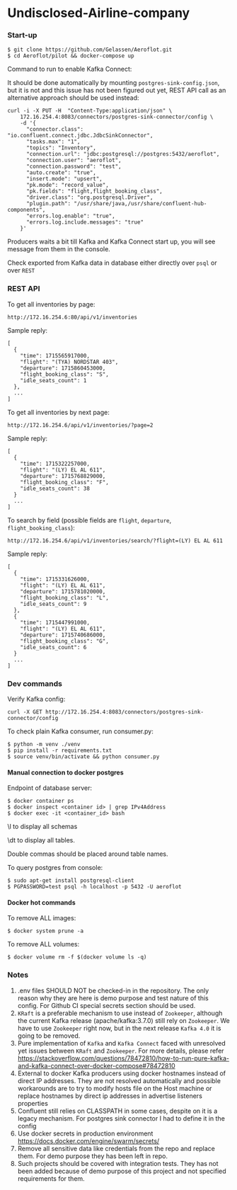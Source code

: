 # Undisclosed-Airline-company

### Start-up
```
$ git clone https://github.com/Gelassen/Aeroflot.git
$ cd Aeroflot/pilot && docker-compose up
```

Command to run to enable Kafka Connect:

It should be done automatically by mounting ```postgres-sink-config.json```, but it is not and this issue has not been figured out yet, REST API call as an alternative approach should be used instead:
```
curl -i -X PUT -H  "Content-Type:application/json" \
    172.16.254.4:8083/connectors/postgres-sink-connector/config \
    -d '{
      "connector.class": "io.confluent.connect.jdbc.JdbcSinkConnector",
      "tasks.max": "1",
      "topics": "Inventory",
      "connection.url": "jdbc:postgresql://postgres:5432/aeroflot",
      "connection.user": "aeroflot",
      "connection.password": "test",
      "auto.create": "true",
      "insert.mode": "upsert",
      "pk.mode": "record_value",
      "pk.fields": "flight,flight_booking_class",
      "driver.class": "org.postgresql.Driver",
      "plugin.path": "/usr/share/java,/usr/share/confluent-hub-components",
      "errors.log.enable": "true",
      "errors.log.include.messages": "true"
    }'
```

Producers waits a bit till Kafka and Kafka Connect start up, you will see message from them in the console. 

Check exported from Kafka data in database either directly over ```psql``` or over ```REST```

### REST API

To get all inventories by page:
```
http://172.16.254.6:80/api/v1/inventories
```
Sample reply:
```
[
  {
    "time": 1715565917000,
    "flight": "(TYA) NORDSTAR 403",
    "departure": 1715860453000,
    "flight_booking_class": "S",
    "idle_seats_count": 1
  },
  ...
]
```
To get all inventories by next page:
```
http://172.16.254.6/api/v1/inventories/?page=2
```
Sample reply:
```
[
  {
    "time": 1715322257000,
    "flight": "(LY) EL AL 611",
    "departure": 1715768829000,
    "flight_booking_class": "F",
    "idle_seats_count": 38
  }
  ...
]
```
To search by field (possible fields are ```flight```, ```departure```, ```flight_booking_class```):
```
http://172.16.254.6/api/v1/inventories/search/?flight=(LY) EL AL 611
```
Sample reply:
```
[
  {
    "time": 1715331626000,
    "flight": "(LY) EL AL 611",
    "departure": 1715781020000,
    "flight_booking_class": "L",
    "idle_seats_count": 9
  },
  {
    "time": 1715447991000,
    "flight": "(LY) EL AL 611",
    "departure": 1715740686000,
    "flight_booking_class": "G",
    "idle_seats_count": 6
  }
  ...
]
```

### Dev commands

Verify Kafka config:
```
curl -X GET http://172.16.254.4:8083/connectors/postgres-sink-connector/config
```

To check plain Kafka consumer, run consumer.py:
```
$ python -m venv ./venv
$ pip install -r requirements.txt
$ source venv/bin/activate && python consumer.py
```

#### Manual connection to docker postgres
Endpoint of database server:
```
$ docker container ps
$ docker inspect <container id> | grep IPv4Address
$ docker exec -it <container_id> bash
```
\l to display all schemas

\dt to display all tables. 

Double commas should be placed around table names.

To query postgres from console:
```
$ sudo apt-get install postgresql-client
$ PGPASSWORD=test psql -h localhost -p 5432 -U aeroflot
```

#### Docker hot commands
To remove ALL images:
```
$ docker system prune -a
```
To remove ALL volumes:
```
$ docker volume rm -f $(docker volume ls -q)
```

### Notes
1. .env files SHOULD NOT be checked-in in the repository. The only reason why they are here is demo purpose and test nature of this config. For Github CI special secrets section should be used.
2. ```KRaft``` is a preferable mechanism to use instead of ```Zookeeper```, although the current Kafka release (apache/kafka:3.7.0) still rely on ```Zookeeper```. We have to use ```Zookeeper``` right now, but in the next release ```Kafka 4.0``` it is going to be removed. 
3. Pure implementation of ```Kafka``` and ```Kafka Connect``` faced with unresolved yet issues between ```KRaft``` and ```Zookeeper```. For more details, please refer https://stackoverflow.com/questions/78472810/how-to-run-pure-kafka-and-kafka-connect-over-docker-compose#78472810
4. External to docker Kafka producers using docker hostnames instead of direct IP addresses. They are not resolved automatically and possible workarounds are to try to modify hosts file on the Host machine or replace hostnames by direct ip addresses in advertise listeners properties
5. Confluent still relies on CLASSPATH in some cases, despite on it is a legacy mechanism. For postgres sink connector I had to define it in the config
6. Use docker secrets in production environment https://docs.docker.com/engine/swarm/secrets/
7. Remove all sensitive data like credentials from the repo and replace them. For demo purpose they has been left in repo.
8. Such projects should be covered with integration tests. They has not been added because of demo purpose of this project and not specified requirements for them. 
